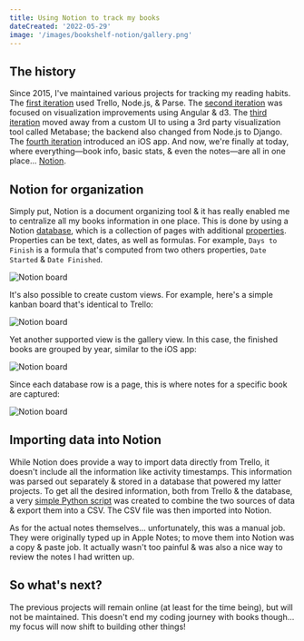 ```yaml
---
title: Using Notion to track my books
dateCreated: '2022-05-29'
image: '/images/bookshelf-notion/gallery.png'
---
```


## The history

Since 2015, I've maintained various projects for tracking my reading habits. The [first iteration](blog/2015-11-24-introducing-reading-quantified) used Trello, Node.js, & Parse. The [second iteration](/blog/2017-04-11-redesigning-reading-quantified) was focused on visualization improvements using Angular & d3. The [third iteration](/blog/2018-12-19-refactoring-reading-quantified) moved away from a custom UI to using a 3rd party visualization tool called Metabase; the backend also changed from Node.js to Django. The [fourth iteration](blog/2019-06-11-reading-quantifed-ios-edition) introduced an iOS app. And now, we're finally at today, where everything&mdash;book info, basic stats, & even the notes&mdash;are all in one place... [Notion](https://www.notion.so/).

## Notion for organization

Simply put, Notion is a document organizing tool & it has really enabled me to centralize all my books information in one place. This is done by using a Notion [database](https://www.notion.so/help/intro-to-databases), which is a collection of pages with additional [properties](https://www.notion.so/help/guides/database-properties-help-organize-your-teams-information). Properties can be text, dates, as well as formulas. For example, `Days to Finish` is a formula that's computed from two others properties, `Date Started` & `Date Finished`.

![Notion board](/images/bookshelf-notion/table.png)

It's also possible to create custom views. For example, here's a simple kanban board that's identical to Trello:

![Notion board](/images/bookshelf-notion/board.png)

Yet another supported view is the gallery view. In this case, the finished books are grouped by year, similar to the iOS app:

![Notion board](/images/bookshelf-notion/gallery.png)

Since each database row is a page, this is where notes for a specific book are captured:

![Notion board](/images/bookshelf-notion/page.png)

## Importing data into Notion

While Notion does provide a way to import data directly from Trello, it doesn't include all the information like activity timestamps. This information was parsed out separately & stored in a database that powered my latter projects. To get all the desired information, both from Trello & the database, a very [simple Python script](https://github.com/estherjk/reading-quantified-trello2notion) was created to combine the two sources of data & export them into a CSV. The CSV file was then imported into Notion.

As for the actual notes themselves... unfortunately, this was a manual job. They were originally typed up in Apple Notes; to move them into Notion was a copy & paste job. It actually wasn't too painful & was also a nice way to review the notes I had written up.

## So what's next?

The previous projects will remain online (at least for the time being), but will not be maintained. This doesn't end my coding journey with books though... my focus will now shift to building other things!